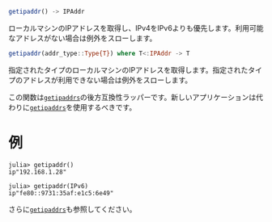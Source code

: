 ```julia
getipaddr() -> IPAddr
```

ローカルマシンのIPアドレスを取得し、IPv4をIPv6よりも優先します。利用可能なアドレスがない場合は例外をスローします。

```julia
getipaddr(addr_type::Type{T}) where T<:IPAddr -> T
```

指定されたタイプのローカルマシンのIPアドレスを取得します。指定されたタイプのアドレスが利用できない場合は例外をスローします。

この関数は[`getipaddrs`](@ref)の後方互換性ラッパーです。新しいアプリケーションは代わりに[`getipaddrs`](@ref)を使用するべきです。

# 例

```julia-repl
julia> getipaddr()
ip"192.168.1.28"

julia> getipaddr(IPv6)
ip"fe80::9731:35af:e1c5:6e49"
```

さらに[`getipaddrs`](@ref)も参照してください。

